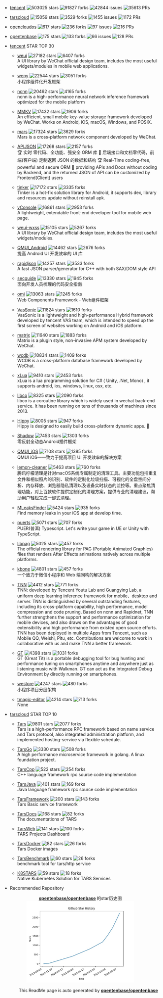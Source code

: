 
+ [tencent](https://github.com/tencent)
![503025 stars](https://img.shields.io/badge/Stars-503025-green)
![91827 forks](https://img.shields.io/badge/Forks-91827-green)
![42844 issues](https://img.shields.io/badge/Issues-42844-green)
![35613 PRs](https://img.shields.io/badge/PRs-35613-green)

+ [tarscloud](https://github.com/tarscloud)
![15059 stars](https://img.shields.io/badge/Stars-15059-green)
![3529 forks](https://img.shields.io/badge/Forks-3529-green)
![1455 issues](https://img.shields.io/badge/Issues-1455-green)
![1172 PRs](https://img.shields.io/badge/PRs-1172-green)

+ [opencloudos](https://github.com/opencloudos)
![617 stars](https://img.shields.io/badge/Stars-617-green)
![236 forks](https://img.shields.io/badge/Forks-236-green)
![97 issues](https://img.shields.io/badge/Issues-97-green)
![216 PRs](https://img.shields.io/badge/PRs-216-green)

+ [opentenbase](https://github.com/opentenbase)
![175 stars](https://img.shields.io/badge/Stars-175-green)
![133 forks](https://img.shields.io/badge/Forks-133-green)
![66 issues](https://img.shields.io/badge/Issues-66-green)
![128 PRs](https://img.shields.io/badge/PRs-128-green)



+ [tencent](https://github.com/tencent) STAR TOP 30
    
    + [weui](https://github.com/tencent/weui) 
    ![27182 stars](https://img.shields.io/badge/Stars-27182-green)
    ![6407 forks](https://img.shields.io/badge/Forks-6407-green)  
    A UI library by WeChat official design team, includes the most useful widgets/modules in mobile web applications.
    
    + [wepy](https://github.com/tencent/wepy) 
    ![22544 stars](https://img.shields.io/badge/Stars-22544-green)
    ![3051 forks](https://img.shields.io/badge/Forks-3051-green)  
    小程序组件化开发框架
    
    + [ncnn](https://github.com/tencent/ncnn) 
    ![20462 stars](https://img.shields.io/badge/Stars-20462-green)
    ![4165 forks](https://img.shields.io/badge/Forks-4165-green)  
    ncnn is a high-performance neural network inference framework optimized for the mobile platform
    
    + [MMKV](https://github.com/tencent/MMKV) 
    ![17432 stars](https://img.shields.io/badge/Stars-17432-green)
    ![1906 forks](https://img.shields.io/badge/Forks-1906-green)  
    An efficient, small mobile key-value storage framework developed by WeChat. Works on Android, iOS, macOS, Windows, and POSIX.
    
    + [mars](https://github.com/tencent/mars) 
    ![17324 stars](https://img.shields.io/badge/Stars-17324-green)
    ![3629 forks](https://img.shields.io/badge/Forks-3629-green)  
    Mars is a cross-platform network component  developed by WeChat.
    
    + [APIJSON](https://github.com/tencent/APIJSON) 
    ![17268 stars](https://img.shields.io/badge/Stars-17268-green)
    ![2157 forks](https://img.shields.io/badge/Forks-2157-green)  
    🏆 实时 零代码、全功能、强安全 ORM 库 🚀 后端接口和文档零代码，前端(客户端) 定制返回 JSON 的数据和结构 🏆 Real-Time coding-free, powerful and secure ORM 🚀  providing APIs and Docs without coding by Backend, and the returned JSON of API can be customized by Frontend(Client) users
    
    + [tinker](https://github.com/tencent/tinker) 
    ![17172 stars](https://img.shields.io/badge/Stars-17172-green)
    ![3335 forks](https://img.shields.io/badge/Forks-3335-green)  
    Tinker is a hot-fix solution library for Android, it supports dex, library and resources update without reinstall apk.
    
    + [vConsole](https://github.com/tencent/vConsole) 
    ![16861 stars](https://img.shields.io/badge/Stars-16861-green)
    ![2953 forks](https://img.shields.io/badge/Forks-2953-green)  
    A lightweight, extendable front-end developer tool for mobile web page.
    
    + [weui-wxss](https://github.com/tencent/weui-wxss) 
    ![15105 stars](https://img.shields.io/badge/Stars-15105-green)
    ![5267 forks](https://img.shields.io/badge/Forks-5267-green)  
    A UI library by WeChat official design team, includes the most useful widgets/modules.
    
    + [QMUI_Android](https://github.com/tencent/QMUI_Android) 
    ![14462 stars](https://img.shields.io/badge/Stars-14462-green)
    ![2676 forks](https://img.shields.io/badge/Forks-2676-green)  
    提高 Android UI 开发效率的 UI 库
    
    + [rapidjson](https://github.com/tencent/rapidjson) 
    ![14257 stars](https://img.shields.io/badge/Stars-14257-green)
    ![3533 forks](https://img.shields.io/badge/Forks-3533-green)  
    A fast JSON parser/generator for C++ with both SAX/DOM style API
    
    + [secguide](https://github.com/tencent/secguide) 
    ![13330 stars](https://img.shields.io/badge/Stars-13330-green)
    ![1945 forks](https://img.shields.io/badge/Forks-1945-green)  
    面向开发人员梳理的代码安全指南
    
    + [omi](https://github.com/tencent/omi) 
    ![13063 stars](https://img.shields.io/badge/Stars-13063-green)
    ![1245 forks](https://img.shields.io/badge/Forks-1245-green)  
    Web Components Framework - Web组件框架
    
    + [VasSonic](https://github.com/tencent/VasSonic) 
    ![11824 stars](https://img.shields.io/badge/Stars-11824-green)
    ![1610 forks](https://img.shields.io/badge/Forks-1610-green)  
    VasSonic is a lightweight and high-performance Hybrid framework developed by tencent VAS team, which is intended to speed up the first screen of websites working on Android and iOS platform. 
    
    + [matrix](https://github.com/tencent/matrix) 
    ![11640 stars](https://img.shields.io/badge/Stars-11640-green)
    ![1883 forks](https://img.shields.io/badge/Forks-1883-green)  
    Matrix is a plugin style, non-invasive APM system developed by WeChat.
    
    + [wcdb](https://github.com/tencent/wcdb) 
    ![10834 stars](https://img.shields.io/badge/Stars-10834-green)
    ![1409 forks](https://img.shields.io/badge/Forks-1409-green)  
    WCDB is a cross-platform database framework developed by WeChat.
    
    + [xLua](https://github.com/tencent/xLua) 
    ![9410 stars](https://img.shields.io/badge/Stars-9410-green)
    ![2453 forks](https://img.shields.io/badge/Forks-2453-green)  
    xLua is a lua programming solution for  C# ( Unity, .Net, Mono) , it supports android, ios, windows, linux, osx, etc.
    
    + [libco](https://github.com/tencent/libco) 
    ![8325 stars](https://img.shields.io/badge/Stars-8325-green)
    ![2090 forks](https://img.shields.io/badge/Forks-2090-green)  
    libco is a coroutine library which is widely used in wechat  back-end service. It has been running on tens of thousands of machines since 2013.
    
    + [Hippy](https://github.com/tencent/Hippy) 
    ![8005 stars](https://img.shields.io/badge/Stars-8005-green)
    ![947 forks](https://img.shields.io/badge/Forks-947-green)  
    Hippy is designed to easily build cross-platform dynamic apps. 👏
    
    + [Shadow](https://github.com/tencent/Shadow) 
    ![7453 stars](https://img.shields.io/badge/Stars-7453-green)
    ![1303 forks](https://img.shields.io/badge/Forks-1303-green)  
    零反射全动态Android插件框架
    
    + [QMUI_iOS](https://github.com/tencent/QMUI_iOS) 
    ![7108 stars](https://img.shields.io/badge/Stars-7108-green)
    ![1385 forks](https://img.shields.io/badge/Forks-1385-green)  
    QMUI iOS——致力于提高项目 UI 开发效率的解决方案
    
    + [lemon-cleaner](https://github.com/tencent/lemon-cleaner) 
    ![5463 stars](https://img.shields.io/badge/Stars-5463-green)
    ![760 forks](https://img.shields.io/badge/Forks-760-green)  
    腾讯柠檬清理是针对macOS系统专属制定的清理工具。主要功能包括重复文件和相似照片的识别、软件的定制化垃圾扫描、可视化的全盘空间分析、内存释放、浏览器隐私清理以及设备实时状态的监控等。重点聚焦清理功能，对上百款软件提供定制化的清理方案，提供专业的清理建议，帮助用户轻松完成一键式清理。
    
    + [MLeaksFinder](https://github.com/tencent/MLeaksFinder) 
    ![5424 stars](https://img.shields.io/badge/Stars-5424-green)
    ![935 forks](https://img.shields.io/badge/Forks-935-green)  
    Find memory leaks in your iOS app at develop time.
    
    + [puerts](https://github.com/tencent/puerts) 
    ![5071 stars](https://img.shields.io/badge/Stars-5071-green)
    ![707 forks](https://img.shields.io/badge/Forks-707-green)  
    PUER(普洱) Typescript. Let's write your game in UE or Unity with TypeScript.
    
    + [libpag](https://github.com/tencent/libpag) 
    ![5025 stars](https://img.shields.io/badge/Stars-5025-green)
    ![457 forks](https://img.shields.io/badge/Forks-457-green)  
    The official rendering library for PAG (Portable Animated Graphics) files that renders After Effects animations natively across multiple platforms.
    
    + [kbone](https://github.com/tencent/kbone) 
    ![4801 stars](https://img.shields.io/badge/Stars-4801-green)
    ![457 forks](https://img.shields.io/badge/Forks-457-green)  
    一个致力于微信小程序和 Web 端同构的解决方案
    
    + [TNN](https://github.com/tencent/TNN) 
    ![4412 stars](https://img.shields.io/badge/Stars-4412-green)
    ![771 forks](https://img.shields.io/badge/Forks-771-green)  
    TNN: developed by Tencent Youtu Lab and Guangying Lab, a uniform deep learning inference framework for mobile、desktop and server. TNN is distinguished by several outstanding features, including its cross-platform capability, high performance, model compression and code pruning. Based on ncnn and Rapidnet, TNN further strengthens the support and performance optimization for mobile devices, and also draws on the advantages of good extensibility and high performance from existed open source efforts. TNN has been deployed in multiple Apps from Tencent, such as Mobile QQ, Weishi, Pitu, etc. Contributions are welcome to work in collaborative with us and make TNN a better framework. 
    
    + [GT](https://github.com/tencent/GT) 
    ![4398 stars](https://img.shields.io/badge/Stars-4398-green)
    ![1031 forks](https://img.shields.io/badge/Forks-1031-green)  
    GT (Great Tit) is a portable debugging tool for bug hunting and performance tuning on smartphones anytime and anywhere just as listening music with Walkman. GT can act as the Integrated Debug Environment by directly running on smartphones.
    
    + [westore](https://github.com/tencent/westore) 
    ![4247 stars](https://img.shields.io/badge/Stars-4247-green)
    ![480 forks](https://img.shields.io/badge/Forks-480-green)  
    小程序项目分层架构
    
    + [tmagic-editor](https://github.com/tencent/tmagic-editor) 
    ![4214 stars](https://img.shields.io/badge/Stars-4214-green)
    ![713 forks](https://img.shields.io/badge/Forks-713-green)  
    None
    

+ [tarscloud](https://github.com/tarscloud) STAR TOP 10
    
    + [Tars](https://github.com/tarscloud/Tars) 
    ![9801 stars](https://img.shields.io/badge/Stars-9801-green)
    ![2077 forks](https://img.shields.io/badge/Forks-2077-green)  
    Tars is a high-performance RPC framework based on name service and Tars protocol, also integrated administration platform, and implemented hosting-service via flexible schedule.
    
    + [TarsGo](https://github.com/tarscloud/TarsGo) 
    ![3330 stars](https://img.shields.io/badge/Stars-3330-green)
    ![508 forks](https://img.shields.io/badge/Forks-508-green)  
    A  high performance microservice  framework  in golang. A linux foundation project.
    
    + [TarsCpp](https://github.com/tarscloud/TarsCpp) 
    ![522 stars](https://img.shields.io/badge/Stars-522-green)
    ![254 forks](https://img.shields.io/badge/Forks-254-green)  
    C++ language framework rpc source code implementation
    
    + [TarsJava](https://github.com/tarscloud/TarsJava) 
    ![401 stars](https://img.shields.io/badge/Stars-401-green)
    ![169 forks](https://img.shields.io/badge/Forks-169-green)  
    Java language framework rpc source code implementation
    
    + [TarsFramework](https://github.com/tarscloud/TarsFramework) 
    ![200 stars](https://img.shields.io/badge/Stars-200-green)
    ![143 forks](https://img.shields.io/badge/Forks-143-green)  
    Tars Basic service framework
    
    + [TarsDocs](https://github.com/tarscloud/TarsDocs) 
    ![168 stars](https://img.shields.io/badge/Stars-168-green)
    ![82 forks](https://img.shields.io/badge/Forks-82-green)  
    The documentations of TARS
    
    + [TarsWeb](https://github.com/tarscloud/TarsWeb) 
    ![141 stars](https://img.shields.io/badge/Stars-141-green)
    ![100 forks](https://img.shields.io/badge/Forks-100-green)  
    TARS Projects Dashboard
    
    + [TarsDocker](https://github.com/tarscloud/TarsDocker) 
    ![82 stars](https://img.shields.io/badge/Stars-82-green)
    ![26 forks](https://img.shields.io/badge/Forks-26-green)  
    Tars Docker  images
    
    + [TarsBenchmark](https://github.com/tarscloud/TarsBenchmark) 
    ![60 stars](https://img.shields.io/badge/Stars-60-green)
    ![26 forks](https://img.shields.io/badge/Forks-26-green)  
    benchmark tool for tars/http service
    
    + [K8STARS](https://github.com/tarscloud/K8STARS) 
    ![59 stars](https://img.shields.io/badge/Stars-59-green)
    ![18 forks](https://img.shields.io/badge/Forks-18-green)  
    Native Kubernetes  Solution for TARS Services
    


+ Recommended Repository  
<p align="center">
      <strong>
        <a href="https://github.com/opentenbase/opentenbase" target="_blank">opentenbase/opentenbase</a>
      </strong>  的star历史图
  <br>
  <img src="https://raw.githubusercontent.com/ButterAndButterfly/GithubTools/master/data/stars_history.jpg" width="350px"></img>    
</p>

<p align="right">
      This ReadMe page is auto generated by 
      <strong>
        <a href="https://github.com/opentenbase/opentenbase" target="_blank">opentenbase/opentenbase</a><br>
      </strong>   
</p>
